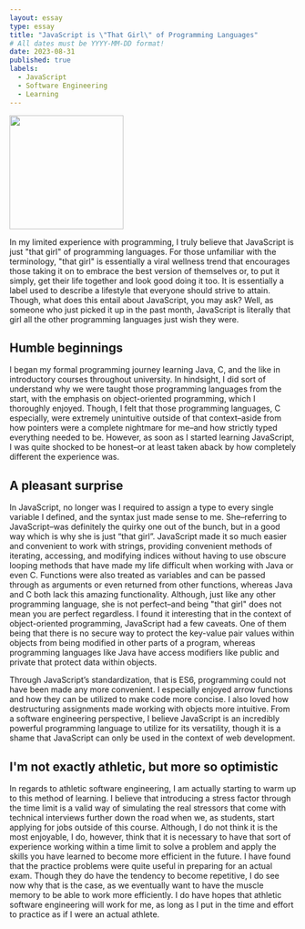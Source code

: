 ```yaml
---
layout: essay
type: essay
title: "JavaScript is \"That Girl\" of Programming Languages"
# All dates must be YYYY-MM-DD format!
date: 2023-08-31
published: true
labels:
  - JavaScript
  - Software Engineering
  - Learning
---
```


<img width="200px" class="rounded float-start pe-4" src="https://cms.rootstack.com/sites/default/files/inline-images/javascript%20logo_0.png">

In my limited experience with programming, I truly believe that JavaScript is just "that girl" of programming languages. For those unfamiliar with the terminology, "that girl" is essentially a viral wellness trend that encourages those taking it on to embrace the best version of themselves or, to put it simply, get their life together and look good doing it too. It is essentially a label used to describe a lifestyle that everyone should strive to attain. Though, what does this entail about JavaScript, you may ask? Well, as someone who just picked it up in the past month, JavaScript is literally that girl all the other programming languages just wish they were.

## Humble beginnings

I began my formal programming journey learning Java, C, and the like in introductory courses throughout university. In hindsight, I did sort of understand why we were taught those programming languages from the start, with the emphasis on object-oriented programming, which I thoroughly enjoyed. Though, I felt that those programming languages, C especially, were extremely unintuitive outside of that context–aside from how pointers were a complete nightmare for me–and how strictly typed everything needed to be. However, as soon as I started learning JavaScript, I was quite shocked to be honest–or at least taken aback by how completely different the experience was.

## A pleasant surprise

In JavaScript, no longer was I required to assign a type to every single variable I defined, and the syntax just made sense to me. She–referring to JavaScript–was definitely the quirky one out of the bunch, but in a good way which is why she is just “that girl”. JavaScript made it so much easier and convenient to work with strings, providing convenient methods of iterating, accessing, and modifying indices without having to use obscure looping methods that have made my life difficult when working with Java or even C. Functions were also treated as variables and can be passed through as arguments or even returned from other functions, whereas Java and C both lack this amazing functionality. Although, just like any other programming language, she is not perfect–and being "that girl" does not mean you are perfect regardless. I found it interesting that in the context of object-oriented programming, JavaScript had a few caveats. One of them being that there is no secure way to protect the key-value pair values within objects from being modified in other parts of a program, whereas programming languages like Java have access modifiers like public and private that protect data within objects.

Through JavaScript’s standardization, that is ES6, programming could not have been made any more convenient. I especially enjoyed arrow functions and how they can be utilized to make code more concise. I also loved how destructuring assignments made working with objects more intuitive. From a software engineering perspective, I believe JavaScript is an incredibly powerful programming language to utilize for its versatility, though it is a shame that JavaScript can only be used in the context of web development.

## I'm not exactly athletic, but more so optimistic

In regards to athletic software engineering, I am actually starting to warm up to this method of learning. I believe that introducing a stress factor through the time limit is a valid way of simulating the real stressors that come with technical interviews further down the road when we, as students, start applying for jobs outside of this course. Although, I do not think it is the most enjoyable, I do, however, think that it is necessary to have that sort of experience working within a time limit to solve a problem and apply the skills you have learned to become more efficient in the future. I have found that the practice problems were quite useful in preparing for an actual exam. Though they do have the tendency to become repetitive, I do see now why that is the case, as we eventually want to have the muscle memory to be able to work more efficiently. I do have hopes that athletic software engineering will work for me, as long as I put in the time and effort to practice as if I were an actual athlete.
